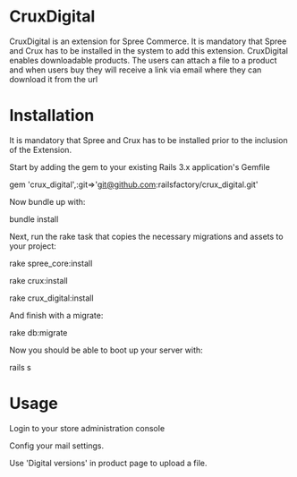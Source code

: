 ﻿CruxDigital
===========

CruxDigital is an extension for Spree Commerce. It is mandatory that Spree and Crux has to be installed in the system
to add this extension. CruxDigital enables downloadable products. The users can attach a file to a product and when users
buy they will receive a link via email where they can download it from the url

Installation
===========
It is mandatory that Spree and Crux has to be installed prior to the inclusion of the Extension.

Start by adding the gem to your existing Rails 3.x application's Gemfile

gem 'crux_digital',:git=>'git@github.com:railsfactory/crux_digital.git'

Now bundle up with:

bundle install

Next, run the rake task that copies the necessary migrations and assets to your project:

rake spree_core:install

rake crux:install

rake crux_digital:install

And finish with a migrate:

rake db:migrate

Now you should be able to boot up your server with:

rails s  

Usage
===========

Login to your store administration console

Config your mail settings.

Use 'Digital versions'  in product page to upload a file.






